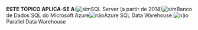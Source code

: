<Token>**ESTE TÓPICO APLICA-SE A:**![sim](media/yes.png)SQL Server (a partir de 2014)![sim](media/yes.png)Banco de Dados SQL do Microsoft Azure![não](media/no.png)Azure SQL Data Warehouse ![não](media/no.png)Parallel Data Warehouse </Token>

